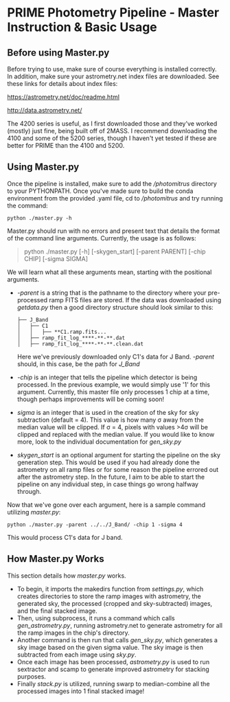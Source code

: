 # PRIME Photometry Pipeline - Master Instruction & Basic Usage

## Before using Master.py

Before trying to use, make sure of course everything is installed correctly.  In addition, make sure your astrometry.net index files are downloaded.  See these links for details about index files:

https://astrometry.net/doc/readme.html

http://data.astrometry.net/

The 4200 series is useful, as I first downloaded those and they've worked (mostly) just fine, being built off of 2MASS.  I recommend downloading the 4100 and some of the 5200 series, though I haven't yet tested if these are better for PRIME than the 4100 and 5200.

## Using Master.py

Once the pipeline is installed, make sure to add the _/photomitrus_ directory to your PYTHONPATH.  Once you've made sure to build the conda environment from the provided .yaml file, cd to _/photomitrus_ and try running the command:

	python ./master.py -h

Master.py should run with no errors and present text that details the format of the command line arguments.  Currently, the usage is as follows:

> python ./master.py [-h] [-skygen_start] [-parent PARENT] [-chip CHIP] [-sigma SIGMA]

We will learn what all these arguments mean, starting with the positional arguments.  
- _-parent_ is a string that is the pathname to the directory where your pre-processed ramp FITS files are stored.  If the data was downloaded using _getdata.py_ then a good directory structure should look similar to this:
	```
	├── J_Band
	│   ├── C1
	│   │   ├── **C1.ramp.fits...
	│   ├── ramp_fit_log_****-**-**.dat
	│   ├── ramp_fit_log_****-**-**.clean.dat
	```
	Here we've previously downloaded only C1's data for J Band.  _-parent_ should, in this case, be the path for _J_Band_

- _-chip_ is an integer that tells the pipeline which detector is being processed.  In the previous example, we would simply use '1' for this argument.  Currently, this master file only processes 1 chip at a time, though perhaps improvements will be coming soon!

- _sigma_ is an integer that is used in the creation of the sky for sky subtraction (default = 4).  This value is how many &#963; away from the median value will be clipped.  If &#963; = 4, pixels with values >4&#963; will be clipped and replaced with the median value.  If you would like to know more, look to the individual documentation for _gen_sky.py_

- _skygen_start_ is an optional argument for starting the pipeline on the sky generation step.  This would be used if you had already done the astrometry on all ramp files or for some reason the pipeline errored out after the astrometry step.  In the future, I aim to be able to start the pipeline on any individual step, in case things go wrong halfway through.

Now that we've gone over each argument, here is a sample command utilizing _master.py_:

	python ./master.py -parent ../../J_Band/ -chip 1 -sigma 4

This would process C1's data for J band.

## How Master.py Works

This section details how _master.py_ works.  

- To begin, it imports the makedirs function from _settings.py_, which creates directories to store the ramp images with astrometry, the generated sky, the processed (cropped and sky-subtracted) images, and the final stacked image.  
- Then, using subprocess, it runs a command which calls _gen_astrometry.py_, running astrometry.net to generate astrometry for all the ramp images in the chip's directory.
- Another command is then run that calls _gen_sky.py_, which generates a sky image based on the given sigma value.  The sky image is then subtracted from each image using _sky.py_.
- Once each image has been processed, _astrometry.py_ is used to run sextractor and scamp to generate improved astrometry for stacking purposes.
- Finally _stack.py_ is utilized, running swarp to median-combine all the processed images into 1 final stacked image!   

